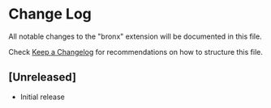 # Change Log

All notable changes to the "bronx" extension will be documented in this file.

Check [Keep a Changelog](http://keepachangelog.com/) for recommendations on how to structure this file.

## [Unreleased]

- Initial release